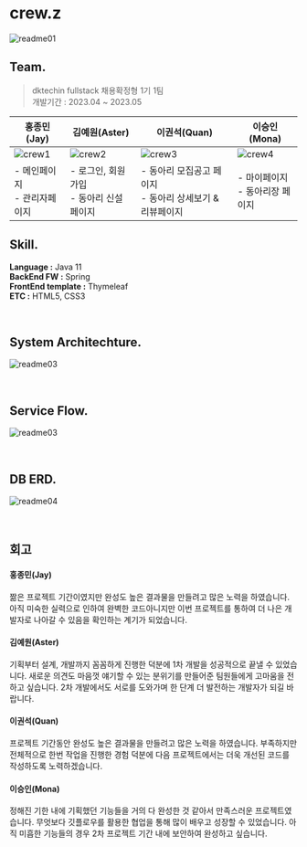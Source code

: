 # crew.z
![readme01](https://github.com/crew-z/crewz/assets/53293867/ceefa2a2-5fd8-4fe9-b208-03838b99705d)

## Team.
> dktechin fullstack 채용확정형 1기 1팀<br>
> 개발기간 : 2023.04 ~ 2023.05

| 홍종민(Jay)            | 김예원(Aster)                  | 이권석(Quan)                            | 이승인(Mona)             |
|---------------------|-----------------------------|--------------------------------------|-----------------------|
| ![crew1](https://github.com/crew-z/crewz/assets/53293867/e653e3c0-e403-4e7a-9f94-5ac4f06db95a)          | ![crew2](https://github.com/crew-z/crewz/assets/53293867/11f5fbe3-77db-4095-b935-1ab8fab097b6)                  | ![crew3](https://github.com/crew-z/crewz/assets/53293867/66691b48-f039-4995-bafd-a4917b5a6ff0)                           | ![crew4](https://github.com/crew-z/crewz/assets/53293867/60bb25c6-01e5-40b4-87b6-f060ece54f88)            |
| - 메인페이지<br>- 관리자페이지 | - 로그인, 회원가입<br>- 동아리 신설 페이지 | - 동아리 모집공고 페이지<br>- 동아리 상세보기 & 리뷰페이지 | - 마이페이지<br>- 동아리장 페이지 |

## Skill.
<b>Language :</b> Java 11 <br>
<b>BackEnd FW :</b> Spring <br>
<b>FrontEnd template :</b> Thymeleaf <br>
<b>ETC :</b> HTML5, CSS3

<br>

## System Architechture.
![readme03](https://github.com/crew-z/crewz/assets/53293867/a9967f1b-c9b2-4dba-94de-63b2334091de)


<br>

## Service Flow.
![readme03](https://github.com/crew-z/crewz/assets/53293867/81db40cf-a92d-4805-83f3-aa8b9f383193)

<br>

## DB ERD.
![readme04](https://github.com/crew-z/crewz/assets/53293867/8d5a7c65-3d8b-4271-bbc8-6eaf72fb1403)


<br>

## 회고

#### 홍종민(Jay)
짦은 프로젝트 기간이였지만 완성도 높은 결과물을 만들려고 많은 노력을 하였습니다. 
아직 미숙한 실력으로 인하여 완벽한 코드아니지만 이번 프로젝트를 통하여 더 나은 개발자로 나아갈 수 있음을 확인하는 계기가 되었습니다.

#### 김예원(Aster)
기획부터 설계, 개발까지 꼼꼼하게 진행한 덕분에 1차 개발을 성공적으로 끝낼 수 있었습니다. 
새로운 의견도 마음껏 얘기할 수 있는 분위기를 만들어준 팀원들에게 고마움을 전하고 싶습니다. 
2차 개발에서도 서로를 도와가며 한 단계 더 발전하는 개발자가 되길 바랍니다.

#### 이권석(Quan)
프로젝트 기간동안 완성도 높은 결과물을 만들려고 많은 노력을 하였습니다. 
부족하지만 전체적으로 한번 작업을 진행한 경험 덕분에 다음 프로젝트에서는 더욱 개선된 코드를 작성하도록 노력하겠습니다.

#### 이승인(Mona)
정해진 기한 내에 기획했던 기능들을 거의 다 완성한 것 같아서 만족스러운 프로젝트였습니다. 
무엇보다 깃플로우를 활용한 협업을 통해 많이 배우고 성장할 수 있었습니다. 
아직 미흡한 기능들의 경우 2차 프로젝트 기간 내에 보안하여 완성하고 싶습니다.